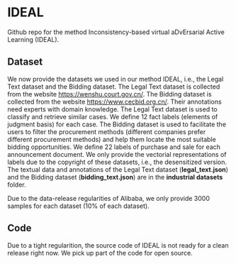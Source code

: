 # IDEAL
Github repo for the method Inconsistency-based virtual aDvErsarial Active Learning (IDEAL).

## Dataset
We now provide the datasets we used in our method IDEAL, i.e., the Legal Text dataset and the Bidding dataset. The Legal Text dataset is collected from the website https://wenshu.court.gov.cn/. The Bidding dataset is collected from the website https://www.cecbid.org.cn/. Their annotations need experts with domain knowledge. The Legal Text dataset is used to classify and retrieve similar cases. We define 12 fact labels (elements of judgment basis) for each case. The Bidding dataset is used to facilitate the users to filter the procurement methods (different companies prefer different procurement methods) and help them locate the most suitable bidding opportunities. We define 22 labels of purchase and sale for each announcement document. We only provide the vectorial representations of labels due to the copyright of these datasets, i.e., the desensitized version. The textual data and annotations of the Legal Text dataset (**legal_text.json**) and the Bidding dataset (**bidding_text.json**) are in the **industrial datasets** folder.

Due to the data-release regularities of Alibaba, we only provide 3000 samples for each dataset (10% of each dataset).

## Code
Due to a tight regularition, the source code of IDEAL is not ready for a clean release right now. We pick up part of the code for open source.
